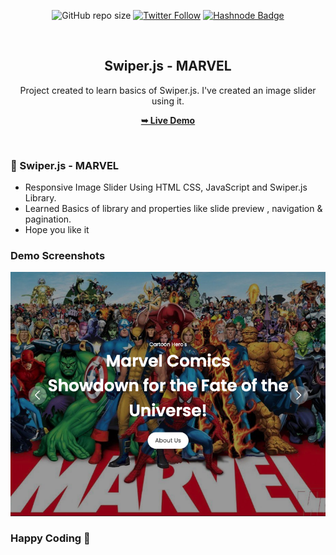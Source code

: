 <div align="center">

![GitHub repo size](https://img.shields.io/github/repo-size/Pranav-Jadhav09/responsive-marvel-swiper-slider)
[![Twitter Follow](https://img.shields.io/twitter/follow/Pranav_Jadhav09?style=social)](https://twitter.com/Pranav_Jadhav09)
[![Hashnode Badge](https://img.shields.io/badge/Read_What_I_Learn-2962FF?style=social&logo=hashnode&logoColor=blue)](https://thejrpranav09.hashnode.dev/swiperjs-simplified-creating-stunning-interactive-sliders)

<br />

<h2 align="center">Swiper.js - MARVEL</h2>
Project created to learn basics of Swiper.js. I've created an image slider using it.

<a href="https://pranav-jadhav09.github.io/responsive-marvel-swiper-slider/"><strong>➥ Live Demo</strong></a>

</div>

<br />

### 👻 Swiper.js - MARVEL

- Responsive Image Slider Using HTML CSS, JavaScript and Swiper.js Library.
- Learned Basics of library and properties like slide preview , navigation & pagination.
- Hope you like it

### Demo Screenshots

![Landing Page Demo Screen](./assets/images/demo.png "Demo Screen")

### Happy Coding 🙂
